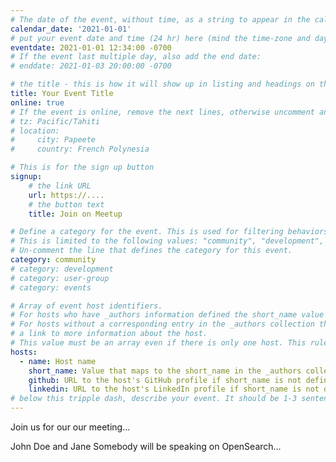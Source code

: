 ```yaml
---
# The date of the event, without time, as a string to appear in the calendar view in the format of YYYY-MM-DD.
calendar_date: '2021-01-01'
# put your event date and time (24 hr) here (mind the time-zone and daylight saving time!):
eventdate: 2021-01-01 12:34:00 -0700
# If the event last multiple day, also add the end date:
# enddate: 2021-01-03 20:00:00 -0700

# the title - this is how it will show up in listing and headings on the site:
title: Your Event Title
online: true
# If the event is online, remove the next lines, otherwise uncomment and adjust:
# tz: Pacific/Tahiti
# location:
#     city: Papeete
#     country: French Polynesia

# This is for the sign up button
signup:
    # the link URL
    url: https://....
    # the button text
    title: Join on Meetup

# Define a category for the event. This is used for filtering behaviors and styling on the events pages.
# This is limited to the following values: "community", "development", "user-group", "events".
# Un-comment the line that defines the category for this event.
category: community
# category: development
# category: user-group
# category: events

# Array of event host identifiers.
# For hosts who have _authors information defined the short_name value will map to the meta data in that collection item.
# For hosts without a corresponding entry in the _authors collection the github, or the linkedin URL can be used to provide
# a link to more information about the host.
# This value must be an array even if there is only one host. This rule simplifies template logic.
hosts:
  - name: Host name
    short_name: Value that maps to the short_name in the _authors collection, if defined.
    github: URL to the host's GitHub profile if short_name is not defined.
    linkedin: URL to the host's LinkedIn profile if short_name is not defined.
# below this tripple dash, describe your event. It should be 1-3 sentences
---
```


Join us for our our meeting...

John Doe and Jane Somebody will be speaking on OpenSearch...
